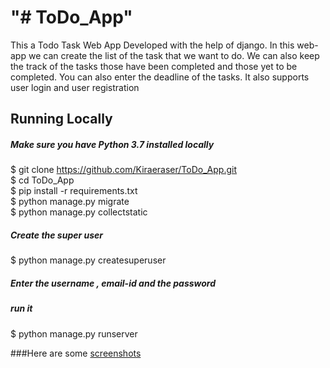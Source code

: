# "# ToDo_App" 

This a Todo Task Web App Developed with the help of django.
In this web-app we can create the list of the task that we want to do. 
We can also keep the track of the tasks those have been completed and those yet to be completed. You can also enter the deadline of the tasks.
It also supports user login and user registration


## Running Locally 
##### Make sure you have Python 3.7 installed locally

$ git clone https://github.com/Kiraeraser/ToDo_App.git         
$ cd ToDo_App  
$ pip install -r requirements.txt  
$ python manage.py migrate  
$ python manage.py collectstatic  

##### Create the super user   
$ python manage.py createsuperuser  
##### Enter the username , email-id and the password  

##### run it  
$ python manage.py runserver  


###Here are some [screenshots](https://github.com/Kiraeraser/ToDo_App/tree/master/screenshots)


